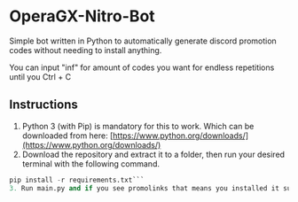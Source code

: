 # OperaGX-Nitro-Bot
Simple bot written in Python to automatically generate discord promotion codes without needing to install anything.

You can input "inf" for amount of codes you want for endless repetitions until you Ctrl + C

## Instructions

1. Python 3 (with Pip) is mandatory for this to work. Which can be downloaded from here: [https://www.python.org/downloads/](https://www.python.org/downloads/)
2.  Download the repository and extract it to a folder, then run your desired terminal with the following command. 
```python
pip install -r requirements.txt```
3. Run main.py and if you see promolinks that means you installed it successfully.
